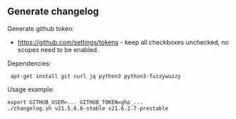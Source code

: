 ## Generate changelog

Generate github token:
* https://github.com/settings/tokens - keep all checkboxes unchecked, no scopes need to be enabled.

Dependencies:
```
 apt-get install git curl jq python3 python3-fuzzywuzzy 
```


Usage example:

```
export GITHUB_USER=... GITHUB_TOKEN=ghp_...
./changelog.sh v21.5.6.6-stable v21.6.2.7-prestable
```

